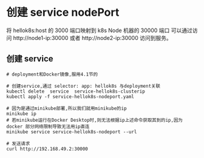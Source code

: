# 创建 service nodePort

将 hellok8s:host 的 3000 端口映射到 k8s Node 机器的 30000 端口
可以通过访问 http://node1-ip:30000 或者 http://node2-ip:30000 访问到服务。

## 创建 service

    # deployment和Docker镜像,服用4.1节的

    # 创建service,通过 selector: app: hellok8s 与deployment关联
    kubectl delete  service  service-hellok8s-clusterip
    kubectl apply -f service-hellok8s-nodeport.yaml

    # 因为是通过minikube部署,所以我们就用minikube的ip
    minikube ip
    # 若minikube运行在Docker Desktop时,则无法根据ip上述命令获取其到的ip,因为 docker 部分网络限制导致无法用ip直连
    minikube service service-hellok8s-nodeport --url

    # 发送请求
    curl http://192.168.49.2:30000
